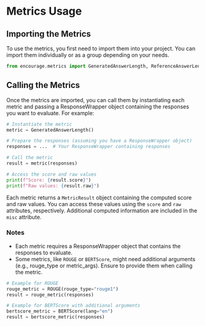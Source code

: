 # Metrics Usage

## Importing the Metrics

To use the metrics, you first need to import them into your project. You can import them individually or as a group depending on your needs.

```python
from encourage.metrics import GeneratedAnswerLength, ReferenceAnswerLength, ContextLength, BLEU, GLEU, ROUGE, BERTScore, F1, ExactMatch, MeanReciprocalRank
```

## Calling the Metrics

Once the metrics are imported, you can call them by instantiating each metric and passing a ResponseWrapper object containing the responses you want to evaluate. For example:

```python
# Instantiate the metric
metric = GeneratedAnswerLength()

# Prepare the responses (assuming you have a ResponseWrapper object)
responses = ...  # Your ResponseWrapper containing responses

# Call the metric
result = metric(responses)

# Access the score and raw values
print(f"Score: {result.score}")
print(f"Raw values: {result.raw}")
```

Each metric returns a `MetricResult` object containing the computed score and raw values. You can access these values using the `score` and `raw` attributes, respectively. Additional computed information are included in the `misc` attribute.

### Notes

- Each metric requires a ResponseWrapper object that contains the responses to evaluate.
- Some metrics, like `ROUGE` or `BERTScore`, might need additional arguments (e.g., rouge_type or metric_args). Ensure to provide them when calling the metric.

```python
# Example for ROUGE
rouge_metric = ROUGE(rouge_type="rouge1")
result = rouge_metric(responses)

# Example for BERTScore with additional arguments
bertscore_metric = BERTScore(lang="en")
result = bertscore_metric(responses)
```
